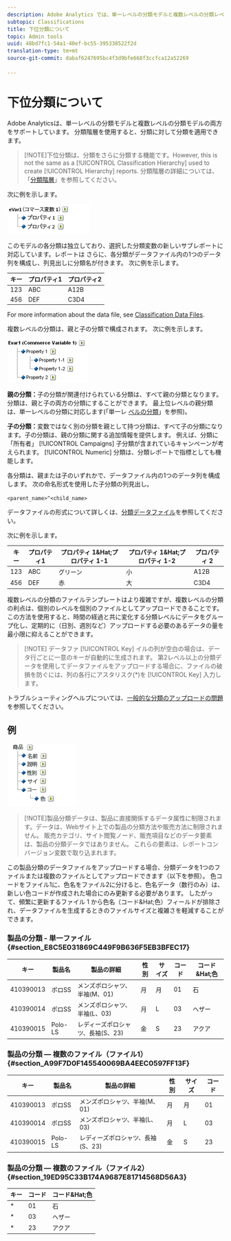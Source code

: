 ```yaml
---
description: Adobe Analytics では、単一レベルの分類モデルと複数レベルの分類レベルの両方をサポートしています。分類階層を使用すると、分類に対して分類を適用できます。
subtopic: Classifications
title: 下位分類について
topic: Admin tools
uuid: 48bd7fc1-54a1-40ef-bc55-395338522f2d
translation-type: tm+mt
source-git-commit: dabaf6247695bc4f3d9bfe668f3ccfca12a52269

---
```



# 下位分類について

Adobe Analyticsは、単一レベルの分類モデルと複数レベルの分類モデルの両方をサポートしています。 分類階層を使用すると、分類に対して分類を適用できます。

>[!NOTE]下位分類は、分類をさらに分類する機能です。However, this is not the same as a [!UICONTROL Classification Hierarchy] used to create [!UICONTROL Hierarchy] reports. 分類階層の詳細については、「[分類階層](classification-hierarchies.md)」を参照してください。

次に例を示します。

![](assets/single-level-popup-C.png)

このモデルの各分類は独立しており、選択した分類変数の新しいサブレポートに対応しています。レポートは さらに、各分類がデータファイル内の1つのデータ列を構成し、列見出しに分類名が付きます。 次に例を示します。

| キー | プロパティ1 | プロパティ2 |
|---|---|---|
| 123 | ABC | A12B |
| 456 | DEF | C3D4 |

For more information about the data file, see [Classification Data Files](/help/components/c-classifications2/c-classifications-importer/c-saint-data-files.md).

複数レベルの分類は、親と子の分類で構成されます。 次に例を示します。

![](assets/Multi-Level-Class-popup.png)

**親の分類：**&#x200B;子の分類が関連付けられている分類は、すべて親の分類となります。分類は、親と子の両方の分類にすることができます。 最上位レベルの親分類は、単一レベルの分類に対応します(「単一レ [ベルの分類](/help/components/c-classifications2/c-sub-classifications.md)」を参照)。

**子の分類：**&#x200B;変数ではなく別の分類を親として持つ分類は、すべて子の分類になります。子の分類は、親の分類に関する追加情報を提供します。 例えば、分類に「所有者」 [!UICONTROL Campaigns] 子分類が含まれているキャンペーンが考えられます。 [!UICONTROL Numeric] 分類は、分類レポートで指標としても機能します。

各分類は、親または子のいずれかで、データファイル内の1つのデータ列を構成します。 次の命名形式を使用した子分類の列見出し。

`<parent_name>^<child_name>`

データファイルの形式について詳しくは、[分類データファイル](/help/components/c-classifications2/c-classifications-importer/c-saint-data-files.md)を参照してください。

次に例を示します。

| キー | プロパティ1 | プロパティ 1&amp;Hat;プロパティ 1-1 | プロパティ 1&amp;Hat;プロパティ 1-2 | プロパティ 2 |
|---|---|---|---|---|
| 123 | ABC | グリーン | 小 | A12B |
| 456 | DEF | 赤 | 大 | C3D4 |

複数レベルの分類のファイルテンプレートはより複雑ですが、複数レベルの分類の利点は、個別のレベルを個別のファイルとしてアップロードできることです。 この方法を使用すると、時間の経過と共に変化する分類レベルにデータをグループ化し、定期的に（日別、週別など）アップロードする必要のあるデータの量を最小限に抑えることができます。

>[!NOTE] データファ [!UICONTROL Key] イルの列が空白の場合は、データ行ごとに一意のキーが自動的に生成されます。 第2レベル以上の分類データを使用してデータファイルをアップロードする場合に、ファイルの破損を防ぐには、列の各行にアスタリスク(*)を [!UICONTROL Key] 入力します。

トラブルシューティングヘルプについては、[一般的な分類のアップロードの問題](https://marketing.adobe.com/resources/help/ja_JP/home/index.html#kb-common-saint-upload-issues)を参照してください。

## 例

![](assets/sample-product-classifications.png)

>[!NOTE]製品分類データは、製品に直接関係するデータ属性に制限されます。データは、Webサイト上での製品の分類方法や販売方法に制限されません。 販売カテゴリ、サイト閲覧ノード、販売項目などのデータ要素は、製品の分類データではありません。 これらの要素は、レポートコンバージョン変数で取り込まれます。

この製品分類のデータファイルをアップロードする場合、分類データを1つのファイルまたは複数のファイルとしてアップロードできます（以下を参照）。 色コードをファイル1に、色名をファイル2に分けると、色名データ（数行のみ）は、新しい色コードが作成された場合にのみ更新する必要があります。 したがって、頻繁に更新するファイル 1 から色名（コード&amp;Hat;色）フィールドが排除され、データファイルを生成するときのファイルサイズと複雑さを軽減することができます。

### 製品の分類 - 単一ファイル {#section_E8C5E031869C449F9B636F5EB3BFEC17}

| キー | 製品名 | 製品の詳細 | 性別 | サイズ | コード | コード&amp;Hat;色 |
|---|---|---|---|---|---|---|
| 410390013 | ポロSS | メンズポロシャツ、半袖(M、01) | 月 | 月 | 01 | 石 |
| 410390014 | ポロSS | メンズポロシャツ、半袖(L、03) | 月 | L | 03 | ヘザー |
| 410390015 | Polo-LS | レディーズポロシャツ、長袖(S、23) | 金 | S | 23 | アクア |

### 製品の分類 — 複数のファイル（ファイル1） {#section_A99F7D0F145540069BA4EEC0597FF13F}

| キー | 製品名 | 製品の詳細 | 性別 | サイズ | コード |
|---|---|---|---|---|---|
| 410390013 | ポロSS | メンズポロシャツ、半袖(M、01) | 月 | 月 | 01 |
| 410390014 | ポロSS | メンズポロシャツ、半袖(L、03) | 月 | L | 03 |
| 410390015 | Polo-LS | レディーズポロシャツ、長袖(S、23) | 金 | S | 23 |

### 製品の分類 — 複数のファイル（ファイル2） {#section_19ED95C33B174A9687E81714568D56A3}

| キー | コード | コード&amp;Hat;色 |
|---|---|---|
| * | 01 | 石 |
| * | 03 | ヘザー |
| * | 23 | アクア |
